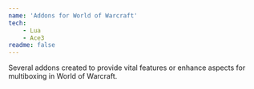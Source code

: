 ```yaml
---
name: 'Addons for World of Warcraft'
tech:
    - Lua
    - Ace3
readme: false
---
```


Several addons created to provide vital features or enhance aspects for multiboxing in World of Warcraft.